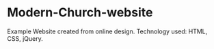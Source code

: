 # Modern-Church-website

Example Website created from online design. Technology used: HTML, CSS, jQuery.
